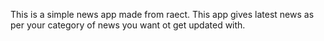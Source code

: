 This is a simple news app made from raect. This app gives latest news as per your category of news you want ot get updated with.
